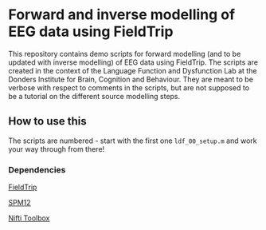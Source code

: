 # Forward and inverse modelling of EEG data using FieldTrip

This repository contains demo scripts for forward modelling (and to be updated with inverse modelling) of EEG data using FieldTrip. 
The scripts are created in the context of the Language Function and Dysfunction Lab at the Donders Institute for Brain, Cognition and Behaviour.
They are meant to be verbose with respect to comments in the scripts, but are not supposed to be a tutorial on the different source modelling steps.

## How to use this

The scripts are numbered - start with the first one `ldf_00_setup.m` and work your way through from there!

### Dependencies
[FieldTrip](https://www.fieldtriptoolbox.org/download/)

[SPM12](https://www.fil.ion.ucl.ac.uk/spm/software/download/)

[Nifti Toolbox](https://se.mathworks.com/matlabcentral/fileexchange/8797-tools-for-nifti-and-analyze-image)
